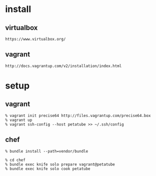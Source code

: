 # install

## virtualbox

    https://www.virtualbox.org/

## vagrant

    http://docs.vagrantup.com/v2/installation/index.html

# setup

## vagrant

    % vagrant init precise64 http://files.vagrantup.com/precise64.box
    % vagrant up
    % vagrant ssh-config --host petatube >> ~/.ssh/config

## chef

    % bundle install --path=vendor/bundle

    % cd chef
    % bundle exec knife solo prepare vagrant@petatube
    % bundle exec knife solo cook petatube

